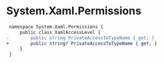 # System.Xaml.Permissions

``` diff
 namespace System.Xaml.Permissions {
     public class XamlAccessLevel {
-        public string PrivateAccessToTypeName { get; }
+        public string? PrivateAccessToTypeName { get; }
     }
 }
```


